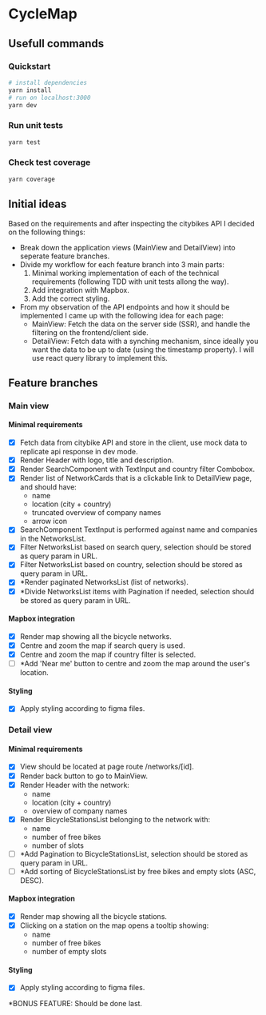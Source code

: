 # CycleMap

## Usefull commands

### Quickstart

```bash
# install dependencies
yarn install
# run on localhost:3000
yarn dev
```

### Run unit tests

```bash
yarn test
```

### Check test coverage

```bash
yarn coverage
```

## Initial ideas

Based on the requirements and after inspecting the citybikes API I decided on the following things:

- Break down the application views (MainView and DetailView) into seperate feature branches.
- Divide my workflow for each feature branch into 3 main parts:
  1.  Minimal working implementation of each of the technical requirements (following TDD with unit
      tests allong the way).
  2.  Add integration with Mapbox.
  3.  Add the correct styling.
- From my observation of the API endpoints and how it should be implemented I came up with the
  following idea for each page:
  - MainView: Fetch the data on the server side (SSR), and handle the filtering on the
    frontend/client side.
  - DetailView: Fetch data with a synching mechanism, since ideally you want the data to be up to
    date (using the timestamp property). I will use react query library to implement this.

## Feature branches

### Main view

#### Minimal requirements

- [x] Fetch data from citybike API and store in the client, use mock data to replicate api response
      in dev mode.
- [x] Render Header with logo, title and description.
- [x] Render SearchComponent with TextInput and country filter Combobox.
- [x] Render list of NetworkCards that is a clickable link to DetailView page, and should have:
  - name
  - location (city + country)
  - truncated overview of company names
  - arrow icon
- [x] SearchComponent TextInput is performed against name and companies in the NetworksList.
- [x] Filter NetworksList based on search query, selection should be stored as query param in URL.
- [x] Filter NetworksList based on country, selection should be stored as query param in URL.
- [x] \*Render paginated NetworksList (list of networks).
- [x] \*Divide NetworksList items with Pagination if needed, selection should be stored as query
      param in URL.

#### Mapbox integration

- [x] Render map showing all the bicycle networks.
- [x] Centre and zoom the map if search query is used.
- [x] Centre and zoom the map if country filter is selected.
- [ ] \*Add 'Near me' button to centre and zoom the map around the user's location.

#### Styling

- [x] Apply styling according to figma files.

### Detail view

#### Minimal requirements

- [x] View should be located at page route /networks/[id].
- [x] Render back button to go to MainView.
- [x] Render Header with the network:
  - name
  - location (city + country)
  - overview of company names
- [x] Render BicycleStationsList belonging to the network with:
  - name
  - number of free bikes
  - number of slots
- [ ] \*Add Pagination to BicycleStationsList, selection should be stored as query param in URL.
- [ ] \*Add sorting of BicycleStationsList by free bikes and empty slots (ASC, DESC).

#### Mapbox integration

- [x] Render map showing all the bicycle stations.
- [x] Clicking on a station on the map opens a tooltip showing:
  - name
  - number of free bikes
  - number of empty slots

#### Styling

- [x] Apply styling according to figma files.

\*BONUS FEATURE: Should be done last.
